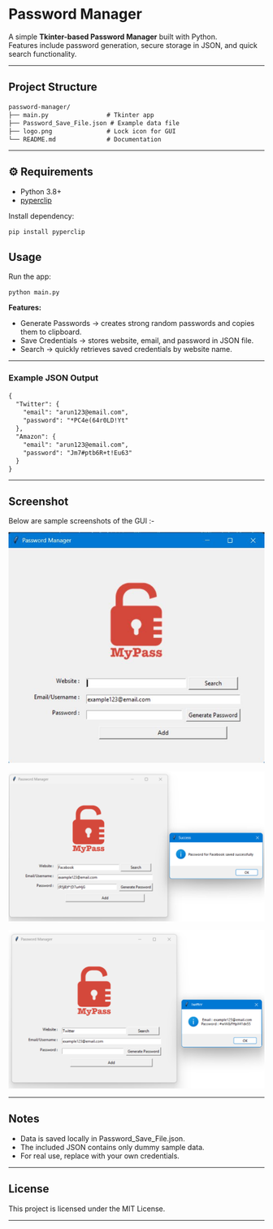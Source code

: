 # Password Manager 

A simple **Tkinter-based Password Manager** built with Python.  
Features include password generation, secure storage in JSON, and quick search functionality.

---

## Project Structure
```
password-manager/
├── main.py                # Tkinter app
├── Password_Save_File.json # Example data file
├── logo.png               # Lock icon for GUI
└── README.md              # Documentation
```
---

## ⚙️ Requirements
- Python 3.8+
- [pyperclip](https://pypi.org/project/pyperclip/)

Install dependency:
```bash
pip install pyperclip
```


## Usage

Run the app:
```
python main.py
```

**Features:**

- Generate Passwords → creates strong random passwords and copies them to clipboard.
- Save Credentials → stores website, email, and password in JSON file.
- Search → quickly retrieves saved credentials by website name.


---

### Example JSON Output
```
{
  "Twitter": {
    "email": "arun123@email.com",
    "password": "*PC4e(64r0LD!Yt"
  },
  "Amazon": {
    "email": "arun123@email.com",
    "password": "Jm7#ptb6R+t!Eu63"
  }
}
```

---

## Screenshot

Below are sample screenshots of the GUI :-

![Password Manager GUI 1](screenshot_1.jpg)

![Password Manager GUI 2](screenshot_2.png)

![Password Manager GUI 3](screenshot_3.png)

---

## Notes

- Data is saved locally in Password_Save_File.json.
- The included JSON contains only dummy sample data.
- For real use, replace with your own credentials.

---

## License

This project is licensed under the MIT License.

---
